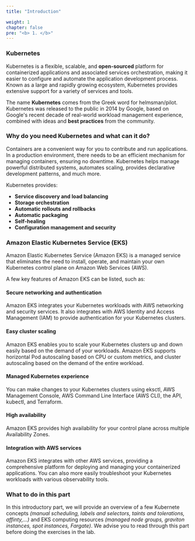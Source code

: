 ```yaml
---
title: "Introduction"

weight: 1
chapter: false
pre: "<b> 1. </b>"
---
```


### Kubernetes
Kubernetes is a flexible, scalable, and **open-sourced** platform for containerized applications and associated services orchestration, making it easier to configure and automate the application development process. Known as a large and rapidly growing ecosystem, Kubernetes provides extensive support for a variety of services and tools.

The name **Kubernetes** comes from the Greek word for helmsman/pilot. Kubernetes was released to the public in 2014 by Google, based on Google's recent decade of real-world workload management experience, combined with ideas and **best practices** from the community.

### Why do you need Kubernetes and what can it do?

Containers are a convenient way for you to contribute and run applications. In a production environment, there needs to be an efficient mechanism for managing containers, ensuring no downtime. Kubernetes helps manage powerful distributed systems, automates scaling, provides declarative development patterns, and much more.

Kubernetes provides:

- **Service discovery and load balancing** 
- **Storage orchestration** 
- **Automatic rollouts and rollbacks** 
- **Automatic packaging** 
- **Self-healing** 
- **Configuration management and security** 

### Amazon Elastic Kubernetes Service (EKS)
Amazon Elastic Kubernetes Service (Amazon EKS) is a managed service that eliminates the need to install, operate, and maintain your own Kubernetes control plane on Amazon Web Services (AWS).

A few key features of Amazon EKS can be listed, such as:

#### Secure networking and authentication
Amazon EKS integrates your Kubernetes workloads with AWS networking and security services. It also integrates with AWS Identity and Access Management (IAM) to provide authentication for your Kubernetes clusters.

#### Easy cluster scaling
Amazon EKS enables you to scale your Kubernetes clusters up and down easily based on the demand of your workloads. Amazon EKS supports horizontal Pod autoscaling based on CPU or custom metrics, and cluster autoscaling based on the demand of the entire workload.

#### Managed Kubernetes experience
You can make changes to your Kubernetes clusters using eksctl, AWS Management Console, AWS Command Line Interface (AWS CLI), the API, kubectl, and Terraform.

#### High availability
Amazon EKS provides high availability for your control plane across multiple Availability Zones.

#### Integration with AWS services
Amazon EKS integrates with other AWS services, providing a comprehensive platform for deploying and managing your containerized applications. You can also more easily troubleshoot your Kubernetes workloads with various observability tools.

### What to do in this part
In this introductory part, we will provide an overview of a few Kubernete concepts _(manual scheduling, labels and selectors, taints and tolerations, affinty,...)_ and EKS computing resources _(managed node groups, graviton instances, spot instances, Fargate)_. We advise you to read through this part before doing the exercises in the lab.